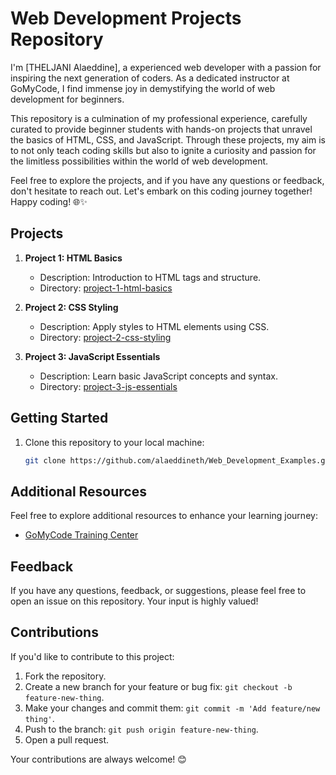# Web Development Projects Repository


I'm [THELJANI Alaeddine], a experienced web developer with a passion for inspiring the next generation of coders. As a dedicated instructor at GoMyCode, I find immense joy in demystifying the world of web development for beginners.

This repository is a culmination of my professional experience, carefully curated to provide beginner students with hands-on projects that unravel the basics of HTML, CSS, and JavaScript. Through these projects, my aim is to not only teach coding skills but also to ignite a curiosity and passion for the limitless possibilities within the world of web development.

Feel free to explore the projects, and if you have any questions or feedback, don't hesitate to reach out. Let's embark on this coding journey together! Happy coding! 🌐✨


## Projects

1. **Project 1: HTML Basics**
   - Description: Introduction to HTML tags and structure.
   - Directory: [project-1-html-basics](/HTML)

2. **Project 2: CSS Styling**
   - Description: Apply styles to HTML elements using CSS.
   - Directory: [project-2-css-styling](/CSS)

3. **Project 3: JavaScript Essentials**
   - Description: Learn basic JavaScript concepts and syntax.
   - Directory: [project-3-js-essentials](/JavaScript)


## Getting Started

1. Clone this repository to your local machine:

   ```bash
   git clone https://github.com/alaeddineth/Web_Development_Examples.git
## Additional Resources

Feel free to explore additional resources to enhance your learning journey:

- [GoMyCode Training Center](https://www.gomycode.co/)

## Feedback

If you have any questions, feedback, or suggestions, please feel free to open an issue on this repository. Your input is highly valued!

## Contributions

If you'd like to contribute to this project:

1. Fork the repository.
2. Create a new branch for your feature or bug fix: `git checkout -b feature-new-thing`.
3. Make your changes and commit them: `git commit -m 'Add feature/new thing'`.
4. Push to the branch: `git push origin feature-new-thing`.
5. Open a pull request.

Your contributions are always welcome! 😊
